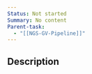 ```yaml
---
Status: Not started
Summary: No content
Parent-task:
  - "[[NGS-GV-Pipeline]]"
---
```

## Description